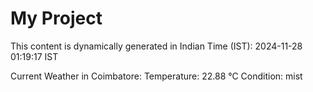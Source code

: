 # My Project

This content is dynamically generated in Indian Time (IST): 2024-11-28 01:19:17 IST


Current Weather in Coimbatore:
Temperature: 22.88 °C
Condition: mist
